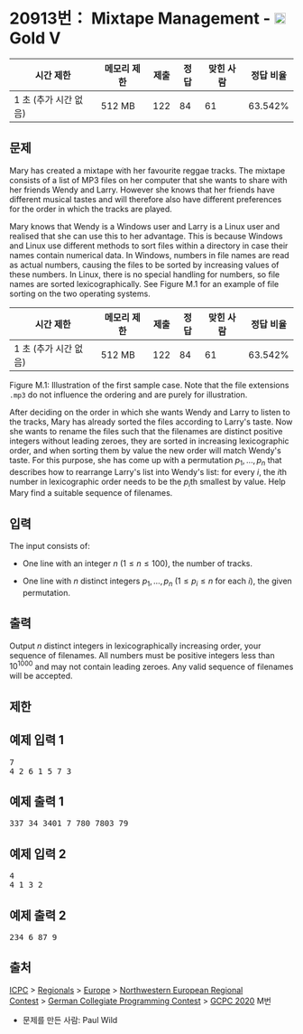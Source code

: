 # 20913번： Mixtape Management - <img src="https://static.solved.ac/tier_small/11.svg" style="height:20px" /> Gold V



| 시간 제한 | 메모리 제한 | 제출 | 정답 | 맞힌 사람 | 정답 비율 |
| --- | --- | --- | --- | --- | --- |
| 1 초 (추가 시간 없음) | 512 MB | 122 | 84 | 61 | 63.542% |
## 문제

Mary has created a mixtape with her favourite reggae tracks. The mixtape consists of a list of MP3 files on her computer that she wants to share with her friends Wendy and Larry. However she knows that her friends have different musical tastes and will therefore also have different preferences for the order in which the tracks are played.

Mary knows that Wendy is a Windows user and Larry is a Linux user and realised that she can use this to her advantage. This is because Windows and Linux use different methods to sort files within a directory in case their names contain numerical data. In Windows, numbers in file names are read as actual numbers, causing the files to be sorted by increasing values of these numbers. In Linux, there is no special handling for numbers, so file names are sorted lexicographically. See Figure M.1 for an example of file sorting on the two operating systems.

| 시간 제한 | 메모리 제한 | 제출 | 정답 | 맞힌 사람 | 정답 비율 |
| --- | --- | --- | --- | --- | --- |
| 1 초 (추가 시간 없음) | 512 MB | 122 | 84 | 61 | 63.542% |
Figure M.1: Illustration of the first sample case. Note that the file extensions <code>.mp3</code> do not influence the ordering and are purely for illustration.

After deciding on the order in which she wants Wendy and Larry to listen to the tracks, Mary has already sorted the files according to Larry's taste. Now she wants to rename the files such that the filenames are distinct positive integers without leading zeroes, they are sorted in increasing lexicographic order, and when sorting them by value the new order will match Wendy's taste. For this purpose, she has come up with a permutation $p_1,\dots,p_n$ that describes how to rearrange Larry's list into Wendy's list: for every $i$, the $i$th number in lexicographic order needs to be the $p_i$th smallest by value. Help Mary find a suitable sequence of filenames.

## 입력

The input consists of:

- One line with an integer $n$ ($1 \le n \le 100$), the number of tracks.

- One line with $n$ distinct integers $p_1,\dots,p_n$ ($1 \le p_i \le n$ for each $i$), the given permutation.

## 출력

Output $n$ distinct integers in lexicographically increasing order, your sequence of filenames. All numbers must be positive integers less than $10^{1000}$ and may not contain leading zeroes. Any valid sequence of filenames will be accepted.

## 제한

## 예제 입력 1

<pre>7
4 2 6 1 5 7 3
</pre>
## 예제 출력 1

<pre>337 34 3401 7 780 7803 79
</pre>
## 예제 입력 2

<pre>4
4 1 3 2
</pre>
## 예제 출력 2

<pre>234 6 87 9
</pre>
## 출처

[](https://creativecommons.org/licenses/by-sa/3.0/)

[ICPC](/category/1) > [Regionals](/category/7) > [Europe](/category/10) > [Northwestern European Regional Contest](/category/15) > [German Collegiate Programming Contest](/category/47) > [GCPC 2020](/category/detail/2427) M번

- 문제를 만든 사람: Paul Wild